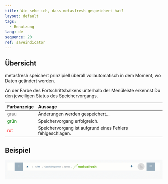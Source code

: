 ```yaml
---
title: Wie sehe ich, dass metasfresh gespeichert hat?
layout: default
tags:
  - Benutzung
lang: de
sequence: 20
ref: saveindicator
---
```


## Übersicht
metasfresh speichert prinzipiell überall vollautomatisch in dem Moment, wo Daten geändert werden.

An der Farbe des Fortschrittsbalkens unterhalb der Menüleiste erkennst Du den jeweiligen Status des Speichervorgangs.

| Farbanzeige | Aussage |
| :--- | :--- |
| <span style="color:grey">grau</span> | Änderungen werden gespeichert... |
| <span style="color:green">grün</span> | Speichervorgang erfolgreich. |
| <span style="color:red">rot</span> | Speichervorgang ist aufgrund eines Fehlers fehlgeschlagen. |

## Beispiel
![Speicheranzeige](assets/Saveindicator_DE.gif)
